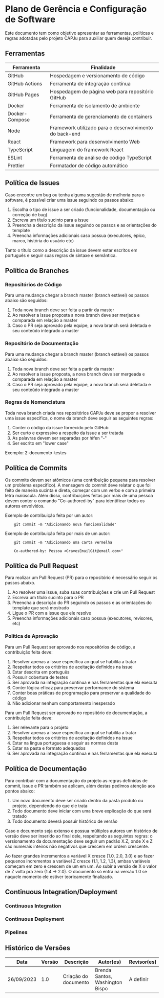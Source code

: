 # Plano de Gerência e Configuração de Software

Este documento tem como objetivo apresentar as ferramentas, políticas e regras adotadas pelo projeto CAPJu para auxiliar quem deseja contribuir.

## Ferramentas 
| Ferramenta | Finalidade |
|---|---|
| GitHub | Hospedagem e versionamento de código |
| GitHub Actions | Ferramenta de integração contínua |
| GitHub Pages | Hospedagem de página web para repositório GitHub |
| Docker | Ferramenta de isolamento de ambiente |
| Docker-Compose | Ferramenta de gerenciamento de containers |
| Node | Framework utilizado para o desenvolvimento do back-end |
| React | Framework para desenvolvimento Web |
| TypeScript | Linguagem do framework React |
| ESLint | Ferramenta de análise de código TypeScript |
| Prettier | Formatador de código automático |

## Política de Issues
Caso encontre um bug ou tenha alguma sugestão de melhoria para o software, é possível criar uma issue seguindo os passos abaixo:

1. Escolha o tipo de issue a ser criado (funcionalidade, documentação ou correção de bug)
2. Escreva um título sucinto para a issue
3. Preencha a descrição da issue seguindo os passos e as orientações do template
4. Preencha informações adicionais caso possua (executores, épico, marco, história do usuário etc)

Tanto o título como a descrição da issue devem estar escritos em português e seguir suas regras de sintaxe e semântica. 

## Política de Branches

### Repositórios de Código

Para uma mudança chegar a branch master (branch estável) os passos abaixo são seguidos:

1. Toda nova branch deve ser feita a partir da master
2. Ao resolver a issue proposta a nova branch deve ser merjada e comparada em relação a master
3. Caso o PR seja aprovado pela equipe, a nova branch será deletada e seu conteúdo integrado a master

### Repositório de Documentação

Para uma mudança chegar a branch master (branch estável) os passos abaixo são seguidos:

1. Toda nova branch deve ser feita a partir da master
2. Ao resolver a issue proposta, a nova branch deve ser mergeada e comparada em relação a master
3. Caso o PR seja aprovado pela equipe, a nova branch será deletada e seu conteúdo integrado a master

### Regras de Nomenclatura

Toda nova branch criada nos repositórios CAPJu deve se propor a resolver uma issue específica, o nome da branch deve seguir as seguintes regras:

1. Conter o código da issue fornecido pelo GitHub
2. Ser curto e expressivo a respeito da issue a ser tratada
3. As palavras devem ser separadas por hífen "-"
4. Ser escrito em "lower case"

Exemplo: 2-documento-testes

## Política de Commits

Os commits devem ser atômicos (uma contribuição pequena para resolver um problema específico). A mensagem do commit deve relatar o que foi feito de maneira sucinta e direta, começar com um verbo e com a primeira letra maiúscula. Além disso, contribuições feitas por mais de uma pessoa devem conter o comando "Co-authored-by" para identificar todos os autores envolvidos.

Exemplo de contribuição feita por um autor:
```console
    git commit -m "Adicionando nova funcionalidade"
```

Exemplo de contribuição feita por mais de um autor:
```console
    git commit -m "Adicionando uma carta vermelha

    Co-authored-by: Pessoa <GravesEmailGit@email.com>"
```

## Política de Pull Request

Para realizar um Pull Request (PR) para o repositório é necessário seguir os passos abaixo.

1. Ao resolver uma issue, suba suas contribuições e crie um Pull Request
2. Escreva um título sucinto para o PR 
3. Preencha a descrição do PR seguindo os passos e as orientações do template que será mostrado
4. Ligue o PR com a issue que ele resolve
5. Preencha informações adicionais caso possua (executores, revisores, etc)

### Política de Aprovação

Para um Pull Request ser aprovado nos repositórios de código, a contribuição feita deve:

1. Resolver apenas a issue específica ao qual se habilita a tratar
2. Respeitar todos os critérios de aceitação definidos na issue
3. Estar descrita em português
4. Possuir cobertura de testes 
5. Ser aprovada na integração contínua e nas ferramentas que ela executa
6. Conter lógica eficaz para preservar performance do sistema
7. Conter boas práticas de programação para preservar a qualidade do código
8. Não adicionar nenhum comportamento inesperado

Para um Pull Request ser aprovado no repositório de documentação, a contribuição feita deve:

1. Ser relevante para o projeto
2. Resolver apenas a issue específica ao qual se habilita a tratar
3. Respeitar todos os critérios de aceitação definidos na issue
4. Estar na língua portuguesa e seguir as normas desta 
5. Estar na pasta e formato adequados
6. Ser aprovada na integração contínua e nas ferramentas que ela executa

## Política de Documentação

Para contribuir com a documentação do projeto as regras definidas de commit, issue e PR também se aplicam, além destas pedimos atenção aos pontos abaixo:

1. Um novo documento deve ser criado dentro da pasta produto ou projeto, dependendo do que ele trata
2. Todo documento deve iniciar com uma breve explicação do que será tratado
3. Todo documento deverá possuir histórico de versão

Caso o documento seja extenso e possua múltiplos autores um histórico de versão deve ser inserido ao final dele, respeitando as seguintes regras: o versionamento da documentação deve seguir um padrão X.Z, onde X e Z são numerais inteiros não negativos que crescem em ordem crescente. 

Ao fazer grandes incrementos a variável X cresce (1.0, 2.0, 3.0) e ao fazer pequenos incrementos a variável Z cresce (1.1, 1.2, 1.3), ambas variáveis começam em zero e crescem de um em um. Ao subir a versão de X o valor de Z volta pra zero (1.4 -> 2.0). O documento só entra na versão 1.0 se naquele momento ele estiver teoricamente finalizado.

## Continuous Integration/Deployment

### Continuous Integration

### Continuous Deployment

### Pipelines

## Histórico de Versões

| Data | Versão | Descrição | Autor(es) | Revisor(es) |
| ------------- | ------------- | ------------- | ------------- | ------------- | 
| 26/09/2023 | 1.0 | Criação do documento | Brenda Santos, Washington Bispo | A definir |